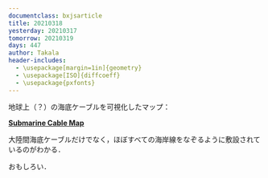 ```yaml
---
documentclass: bxjsarticle
title: 20210318
yesterday: 20210317
tomorrow: 20210319
days: 447
author: Takala
header-includes:
  - \usepackage[margin=1in]{geometry}
  - \usepackage[ISO]{diffcoeff}
  - \usepackage{pxfonts}
---
```




地球上（？）の海底ケーブルを可視化したマップ：


**[Submarine Cable Map](https://www.submarinecablemap.com/)**



大陸間海底ケーブルだけでなく，ほぼすべての海岸線をなぞるように敷設されているのがわかる．


おもしろい．